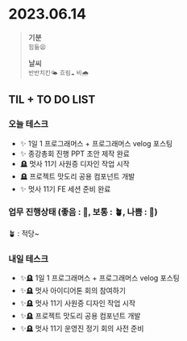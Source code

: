 # 2023.06.14

> **기분**  
> `힘듦😫`
>
> **날씨**  
> `반반치킨🌤️` `흐림☁️` `비🌧️`

## TIL + TO DO LIST

### 오늘 테스크

- ✨ 1일 1 프로그래머스 + 프로그래머스 velog 포스팅
- ✨ 종강총회 진행 PPT 초안 제작 완료
- 🪦 멋사 11기 사원증 디자인 작업 시작
- 🪦 프로젝트 맛도리 공용 컴포넌트 개발
- ✨ 멋사 11기 FE 세션 준비 완료

### 업무 진행상태 (좋음 : 🌾, 보통 : 🪴, 나쁨 : 🌿)

🪴 : 적당~

### 내일 테스크

- ✨🪦 1일 1 프로그래머스 + 프로그래머스 velog 포스팅
- ✨🪦 멋사 아이디어톤 회의 참여하기
- ✨🪦 멋사 11기 사원증 디자인 작업 시작
- ✨🪦 프로젝트 맛도리 공용 컴포넌트 개발
- ✨🪦 멋사 11기 운영진 정기 회의 사전 준비
